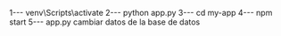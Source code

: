 1--- venv\Scripts\activate
2--- python app.py
3--- cd my-app
4--- npm start
5--- app.py cambiar datos de la base de datos